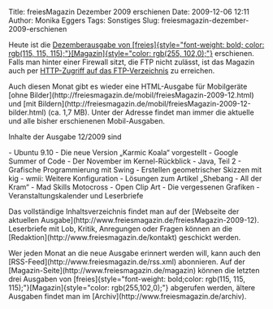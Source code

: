 Title: freiesMagazin Dezember 2009 erschienen
Date: 2009-12-06 12:11
Author: Monika Eggers
Tags: Sonstiges
Slug: freiesmagazin-dezember-2009-erschienen

Heute ist die [Dezemberausgabe von
[freies]{style="font-weight: bold; color: rgb(115, 115, 115);"}[Magazin]{style="color: rgb(255, 102,0);"}](ftp://ftp.freiesmagazin.de/2009/freiesMagazin-2009-12.pdf)
erschienen. Falls man hinter einer Firewall sitzt, die FTP nicht
zulässt, ist das Magazin auch per [HTTP-Zugriff auf das
FTP-Verzeichnis](http://www.freiesmagazin.de/ftp/2009/freiesMagazin-2009-12.pdf)
zu erreichen.

</p>
Auch diesen Monat gibt es wieder eine HTML-Ausgabe für Mobilgeräte [ohne
Bilder](http://freiesmagazin.de/mobil/freiesMagazin-2009-12.html) und
[mit
Bildern](http://freiesmagazin.de/mobil/freiesMagazin-2009-12-bilder.html)
(ca. 1,7 MB). Unter der Adresse <http://freiesmagazin.de/mobil/> findet
man immer die aktuelle und alle bisher erschienenen Mobil-Ausgaben.

</p>
<!--break--><!--break-->

Inhalte der Ausgabe 12/2009 sind

</p>
-   Ubuntu 9.10 - Die neue Version „Karmic Koala“ vorgestellt
-   Google Summer of Code
-   Der November im Kernel-Rückblick
-   Java, Teil 2 - Grafische Programmierung mit Swing
-   Erstellen geometrischer Skizzen mit kig
-   wmii: Weitere Konfiguration
-   Lösungen zum Artikel „Shebang - All der Kram“
-   Mad Skills Motocross
-   Open Clip Art - Die vergessenen Grafiken
-   Veranstaltungskalender und Leserbriefe

</p>
Das vollständige Inhaltsverzeichnis findet man auf der [Webseite der
aktuellen Ausgabe](http://www.freiesmagazin.de/freiesMagazin-2009-12).
Leserbriefe mit Lob, Kritik, Anregungen oder Fragen können an die
[Redaktion](http://www.freiesmagazin.de/kontakt) geschickt werden.

</p>
Wer jeden Monat an die neue Ausgabe erinnert werden will, kann auch den
[RSS-Feed](http://www.freiesmagazin.de/rss.xml) abonnieren. Auf der
[Magazin-Seite](http://www.freiesmagazin.de/magazin) können die letzten
drei Ausgaben von
[freies]{style="font-weight: bold;color: rgb(115, 115, 115);"}[Magazin]{style="color: rgb(255,102,0);"}
abgerufen werden, ältere Ausgaben findet man im
[Archiv](http://www.freiesmagazin.de/archiv).

</p>

